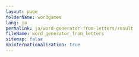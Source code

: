 ```yaml
---
layout: page
folderName: wordgames
lang: ja
permalink: ja/word-generator-from-letters/result
fileName: word_generator_from_letters
sitemap: false
nointernationalization: true
---
```

